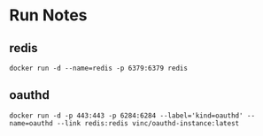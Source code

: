 # Run Notes

## redis

`docker run -d --name=redis -p 6379:6379 redis`

## oauthd

`docker run -d -p 443:443 -p 6284:6284 --label='kind=oauthd' --name=oauthd --link redis:redis vinc/oauthd-instance:latest`
